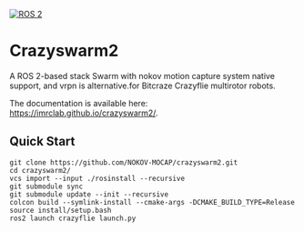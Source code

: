 [![ROS 2](https://github.com/IMRCLab/crazyswarm2/actions/workflows/ci-ros2.yml/badge.svg)](https://github.com/IMRCLab/crazyswarm2/actions/workflows/ci-ros2.yml)

# Crazyswarm2

A ROS 2-based stack  Swarm with nokov motion capture system native support, and vrpn is alternative.for Bitcraze Crazyflie multirotor robots.

The documentation is available here: https://imrclab.github.io/crazyswarm2/.

## Quick Start

```
git clone https://github.com/NOKOV-MOCAP/crazyswarm2.git 
cd crazyswarm2/
vcs import --input ./rosinstall --recursive
git submodule sync
git submodule update --init --recursive
colcon build --symlink-install --cmake-args -DCMAKE_BUILD_TYPE=Release
source install/setup.bash
ros2 launch crazyflie launch.py
```

